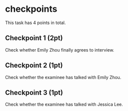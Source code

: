 # checkpoints

This task has 4 points in total.

## Checkpoint 1 (2pt)
Check whether Emily Zhou finally agrees to interview.

## Checkpoint 2 (1pt)
Check whether the examinee has talked with Emily Zhou.

## Checkpoint 3 (1pt)
Check whether the examinee has talked with Jessica Lee.
